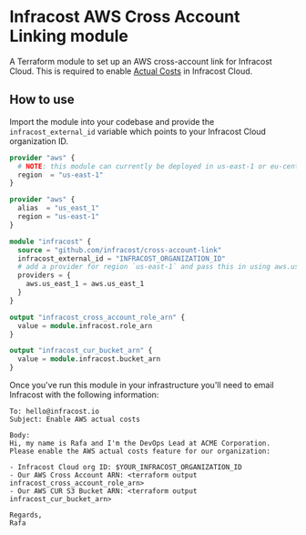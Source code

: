 # Infracost AWS Cross Account Linking module 

A Terraform module to set up an AWS cross-account link for Infracost Cloud. This is required to enable [Actual Costs](https://www.infracost.io/docs/infracost_cloud/actual_costs/) in Infracost Cloud.

## How to use

Import the module into your codebase and provide the `infracost_external_id` variable which points to your Infracost Cloud organization ID.

```terraform
provider "aws" {
  # NOTE: this module can currently be deployed in us-east-1 or eu-central-1. Email hello@infracost.io if you need another region as we need to deploy our SNS topic there first.
  region  = "us-east-1"
}

provider "aws" {
  alias  = "us_east_1"
  region = "us-east-1"
}

module "infracost" {
  source = "github.com/infracost/cross-account-link"
  infracost_external_id = "INFRACOST_ORGANIZATION_ID"
  # add a provider for region `us-east-1` and pass this in using aws.us_east_1 alias.
  providers = {
    aws.us_east_1 = aws.us_east_1
  }
}

output "infracost_cross_account_role_arn" {
  value = module.infracost.role_arn
}

output "infracost_cur_bucket_arn" {
  value = module.infracost.bucket_arn
}
```

Once you've run this module in your infrastructure you'll need to email Infracost with the following information:

```text
To: hello@infracost.io
Subject: Enable AWS actual costs

Body:
Hi, my name is Rafa and I'm the DevOps Lead at ACME Corporation.
Please enable the AWS actual costs feature for our organization:

- Infracost Cloud org ID: $YOUR_INFRACOST_ORGANIZATION_ID
- Our AWS Cross Account ARN: <terraform output infracost_cross_account_role_arn>
- Our AWS CUR S3 Bucket ARN: <terraform output infracost_cur_bucket_arn>

Regards,
Rafa
```
